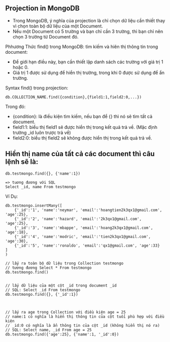 
## Projection in MongoDB

- Trong MongoDB, ý nghĩa của projection là chỉ chọn dữ liệu cần thiết thay vì chọn toàn bộ dữ liệu của một Document. 
- Nếu một Document có 5 trường và bạn chỉ cần 3 trường, thì bạn chỉ nên chọn 3 trường từ Document đó.


Phhương Thức find() trong MongoDB: tìm kiếm và hiên thị thông tin trong document:
- Để giới hạn điều này, bạn cần thiết lập danh sách các trường với giá trị 1 hoặc 0. 
- Giá trị 1 được sử dụng để hiển thị trường, trong khi 0 được sử dụng để ẩn trường.


Syntax find() trong projection:
```roomsql
db.COLLECTION_NAME.find({condition},{field1:1,field2:0,...})
```

Trong đó:
- {condition}: là điều kiện tìm kiếm, nếu bạn để {} thì nó sẽ tìm tất cả document.
- field1:1: biểu thị field1 sẽ được hiển thị trong kết quả trả về. (Mặc định trường _id luôn trược trả về)
- field2:0: biểu thị field2 sẽ không được hiển thị trong kết quả trả về.


## Hiển thị name của tất cả các document thì câu lệnh sẽ là:
```roomsql
db.testmongo.find({}, {'name':1})

=> tuơng đương với SQL 
Select _id, name From testmongo
```


Ví Dụ:
```roomsql
db.testmongo.insertMany([
	{'_id':'1', 'name':'neymar', 'email':'hoangtien2k3qx1@gmail.com', 'age':25},
	{'_id':'2', 'name':'hazard', 'email':'2k3qx1@gmail.com', 'age':25},
	{'_id':'3', 'name':'mbappe', 'email':'hoang2k3qx1@gmail.com', 'age':18},
	{'_id':'4', 'name':'modric', 'email':'tien2k3qx1@gmail.com', 'age':30},
	{'_id':'5', 'name':'ronaldo', 'email':'qx1@gmail.com', 'age':33}
]
)

// lấy ra toàn bộ dữ liệu trong Collection testmongo
// tương đương Select * From testmongo
db.testmongo.find() 


// lấy dữ liệu của một cột _id trong document _id
// SQL: Select _id From testmongo
db.testmongo.find({}, {'_id':1}) 



// lấy ra age trong Collection với điều kiện age = 25
// name:1 có nghĩa là hiển thị thông tin của cột tuổi phù hợp với điều kiện
// _id:0 có nghĩa là ẩn thông tin của cột _id (không hiển thị nó ra)
// SQL: Select name, _id From age = 25
db.testmongo.find({'age':25}, {'name':1, '_id':0})
```









